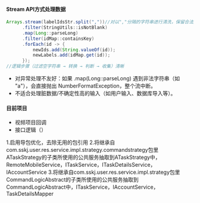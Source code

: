 #### Stream API方式处理数据
~~~java
Arrays.stream(labelIdsStr.split(","))//对以","分隔的字符串进行清洗，保留合法数字ID
      .filter(StringUtils::isNotBlank)
      .map(Long::parseLong)
      .filter(idMap::containsKey)
      .forEach(id -> {
          newIds.add(String.valueOf(id));
          newLabels.add(idMap.get(id));
      });
//逻辑步骤（过滤空字符串 → 转换 → 判断 → 收集）清晰 
~~~
- 对异常处理不友好：如果 .map(Long::parseLong) 遇到非法字符串（如 "a"），会直接抛出 NumberFormatException，整个流中断。
- 不适合处理脏数据/不确定性高的输入（如用户输入、数据库导入等）。


#### 目前项目
- 视频项目回调
- 接口逻辑（）


1.启用导包优化，去除无用的包引用
2.将继承自com.sskj.user.res.service.impl.strategy.commandstrategy包里ATaskStrategy的子类所使用的公共服务抽取到ATaskStrategy中，RemoteMobileService，ITaskService，ITaskDetailsService，IAccountService
3.将继承自com.sskj.user.res.service.impl.strategy包里CommandLogicAbstract的子类所使用的公共服务抽取到CommandLogicAbstract中，ITaskService，IAccountService，TaskDetailsMapper